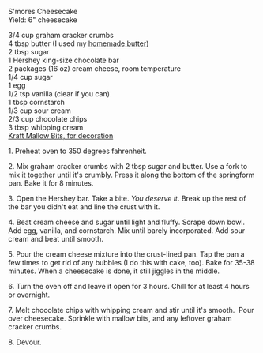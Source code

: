 
S'mores Cheesecake  
Yield: 6" cheesecake  
  
3/4 cup graham cracker crumbs  
4 tbsp butter (I used my [homemade butter](/2012/08/mason-jar-butter.html))  
2 tbsp sugar  
1 Hershey king-size chocolate bar  
2 packages (16 oz) cream cheese, room temperature  
1/4 cup sugar  
1 egg  
1/2 tsp vanilla (clear if you can)  
1 tbsp cornstarch  
1/3 cup sour cream  
2/3 cup chocolate chips  
3 tbsp whipping cream  
[Kraft Mallow Bits, for decoration](http://www.amazon.com/Kraft-Jet-puffed-Mallow-Vanilla-Marshmallows/dp/B007HS7CRW)  
    
  
  
1\. Preheat oven to 350 degrees fahrenheit.  
  
2\. Mix graham cracker crumbs with 2 tbsp sugar and butter. Use a fork to mix it together until it's crumbly. Press it along the bottom of the springform pan. Bake it for 8 minutes.  
    
    
  
3\. Open the Hershey bar. Take a bite. _You deserve it_. Break up the rest of the bar you didn't eat and line the crust with it.  
  
4\. Beat cream cheese and sugar until light and fluffy. Scrape down bowl. Add egg, vanilla, and cornstarch. Mix until barely incorporated. Add sour cream and beat until smooth.  
    
  
5\. Pour the cream cheese mixture into the crust-lined pan. Tap the pan a few times to get rid of any bubbles (I do this with cake, too). Bake for 35-38 minutes. When a cheesecake is done, it still jiggles in the middle.  
    
  
6\. Turn the oven off and leave it open for 3 hours. Chill for at least 4 hours or overnight.  
    
  
7\. Melt chocolate chips with whipping cream and stir until it's smooth.  Pour over cheesecake. Sprinkle with mallow bits, and any leftover graham cracker crumbs.  
  
8\. Devour.  
    